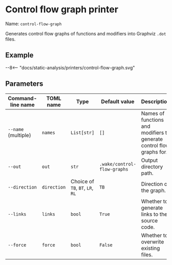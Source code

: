 # Control flow graph printer

Name: `control-flow-graph`

Generates control flow graphs of functions and modifiers into Graphviz `.dot` files.

## Example

<div class="excalidraw">
--8<-- "docs/static-analysis/printers/control-flow-graph.svg"
</div>

## Parameters

| Command-line name   | TOML name                | Type                             | Default value               | Description                                                           |
|---------------------|--------------------------|----------------------------------|-----------------------------|-----------------------------------------------------------------------|
| `--name` (multiple) | <nobr>`names`</nobr>     | `List[str]`                      | `[]`                        | Names of functions and modifiers to generate control flow graphs for. |
| `--out`             | <nobr>`out`</nobr>       | `str`                            | `.wake/control-flow-graphs` | Output directory path.                                                |
| `--direction`       | <nobr>`direction`</nobr> | Choice of `TB`, `BT`, `LR`, `RL` | `TB`                        | Direction of the graph.                                               |
| `--links`           | <nobr>`links`</nobr>     | `bool`                           | `True`                      | Whether to generate links to the source code.                         |
| `--force`           | <nobr>`force`</nobr>     | `bool`                           | `False`                     | Whether to overwrite existing files.                                  |

